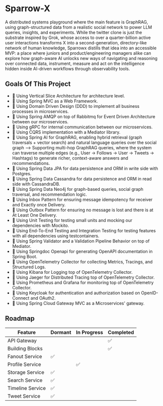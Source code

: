 
# Sparrow-X

A distributed systems playground where the main feature is GraphRAG, using graph-structured data from a realistic social network to power LLM queries, insights, and experiments. While the twitter clone is just the substrate inspired by Grok, whose access to over a quarter-billion active user interactions transforms X into a second-generation, directory-like network of human knowledge, Sparrowx distills that idea into an accessible MVP: a place where juniors and product/engineering managers alike can explore how graph-aware AI unlocks new ways of navigating and reasoning over connected data, instrument, measure and act on the intelligence hidden inside AI-driven workflows through observability tools.

## Goals Of This Project
- 🔹 Using Vertical Slice Architecture for architecture level.
- 🔹 Using Spring MVC as a Web Framework.
- 🔹 Using Domain Driven Design (DDD) to implement all business processes in microservices.
- 🔹 Using Spring AMQP on top of Rabbitmq for Event Driven Architecture between our microservices.
- 🔹 Using gRPC for internal communication between our microservices.
- 🔹 Using CQRS implementation with a Mediator library.
- 🔹 Using Spring AI for GraphRAG, enabling hybrid retrieval (graph traversals + vector search) and natural language queries over the social graph --> Supporting multi-hop GraphRAG queries, where the system can traverse multiple edges (e.g., User → Follows → User → Tweets → Hashtags) to generate richer, context-aware answers and recommendations.
- 🔹 Using Spring Data JPA for data persistence and ORM in write side with Postgres.
- 🔹 Using Spring Data Cassandra for data persistence and ORM in read side with CassandraDB.
- 🔹 Using Spring Data Neo4j for graph-based queries, social graph traversal, and recommendation logic.
- 🔹 Using Inbox Pattern for ensuring message idempotency for receiver and Exactly once Delivery.
- 🔹 Using Outbox Pattern for ensuring no message is lost and there is at At Least One Delivery.
- 🔹 Using Unit Testing for testing small units and mocking our dependencies with Mockito.
- 🔹 Using End-To-End Testing and Integration Testing for testing features with all dependencies using testcontainers.
- 🔹 Using Spring Validator and a Validation Pipeline Behavior on top of Mediator.
- 🔹 Using Springdoc Openapi for generating OpenAPI documentation in Spring Boot.
- 🔹 Using OpenTelemetry Collector for collecting Metrics, Tracings, and Structured Logs.
- 🔹 Using Kibana for Logging top of OpenTelemetry Collector.
- 🔹 Using Jaeger for Distributed Tracing top of OpenTelemetry Collector.
- 🔹 Using Prometheus and Grafana for monitoring top of OpenTelemetry Collector.
- 🔹 Using Keycloak for authentication and authorization based on OpenID-Connect and OAuth2.
- 🔹 Using Spring Cloud Gateway MVC as a Microservices' gateway.



## Roadmap

| Feature              | Dormant | In Progress | Completed |
|----------------------|---------|-------------|-----------|
| API Gateway          |        |             |      ✅     |
| Building Blocks      |         |            |     ✅       |
| Fanout Service         |    ✅     |             |           |
| Profile Service         |        |     ✅        |           |
| Storage Service         | ✅       |             |           |
| Search Service | ✅       |             |           |
| Timeline Service | ✅       |             |           |
| Tweet Service | ✅       |             |           |


